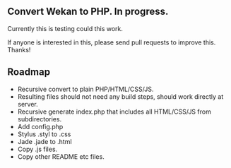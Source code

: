 ## Convert Wekan to PHP. In progress.

Currently this is testing could this work.

If anyone is interested in this, please send pull requests to improve this. Thanks!

## Roadmap

- Recursive convert to plain PHP/HTML/CSS/JS.
- Resulting files should not need any build steps, should work directly at server.
- Recursive generate index.php that includes all HTML/CSS/JS from subdirectories.
- Add config.php
- Stylus .styl to .css
- Jade .jade to .html
- Copy .js files.
- Copy other README etc files.
